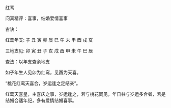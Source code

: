 红鸾

问真精评：喜事，结婚爱情喜事

古诀：

红鸾年支: 子 丑 寅 卯 辰 巳 午 未 申 酉 戌 亥

三地支见: 卯 寅 丑 子 亥 戌 酉 申 未 午 巳 辰

查法：以年支查余地支

如子年生人见卯为红鸾，见酉为天喜。

“桃花红鸾天喜合，岁运逢之定结亲”。

红鸾天喜星，主喜庆之事，岁运逢之，若与桃花同见，年日柱与岁运多合者，若是结婚合适年纪，多有爱情结婚喜事。

